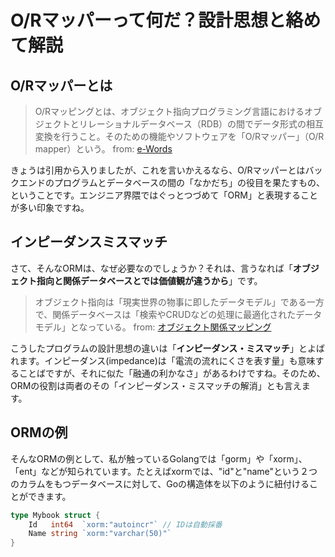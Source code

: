 # O/Rマッパーって何だ？設計思想と絡めて解説

## O/Rマッパーとは

> O/Rマッピングとは、オブジェクト指向プログラミング言語におけるオブジェクトとリレーショナルデータベース（RDB）の間でデータ形式の相互変換を行うこと。そのための機能やソフトウェアを「O/Rマッパー」（O/R mapper）という。
from: [e-Words](https://e-words.jp/w/O-R%E3%83%9E%E3%83%83%E3%83%94%E3%83%B3%E3%82%B0.html)

きょうは引用から入りましたが、これを言いかえるなら、O/Rマッパーとはバックエンドのプログラムとデータベースの間の「なかだち」の役目を果たすもの、ということです。エンジニア界隈ではぐっとつづめて「ORM」と表現することが多い印象ですね。

## インピーダンスミスマッチ

さて、そんなORMは、なぜ必要なのでしょうか？それは、言うなれば「**オブジェクト指向と関係データベースとでは価値観が違うから**」です。

> オブジェクト指向は「現実世界の物事に即したデータモデル」である一方で、関係データベースは「検索やCRUDなどの処理に最適化されたデータモデル」となっている。
from: [オブジェクト関係マッピング](https://qiita.com/yk-nakamura/items/acd071f16cda844579b9)

こうしたプログラムの設計思想の違いは「**インピーダンス・ミスマッチ**」とよばれます。インピーダンス(impedance)は「電流の流れにくさを表す量」も意味することばですが、それに似た「融通の利かなさ」があるわけですね。そのため、ORMの役割は両者のその「インピーダンス・ミスマッチの解消」とも言えます。

## ORMの例

そんなORMの例として、私が触っているGolangでは「gorm」や「xorm」、「ent」などが知られています。たとえばxormでは、"id"と"name"という２つのカラムをもつデータベースに対して、Goの構造体を以下のように紐付けることができます。

```go
type Mybook struct {
	Id   int64  `xorm:"autoincr"` // IDは自動採番
	Name string `xorm:"varchar(50)"`
}
```
